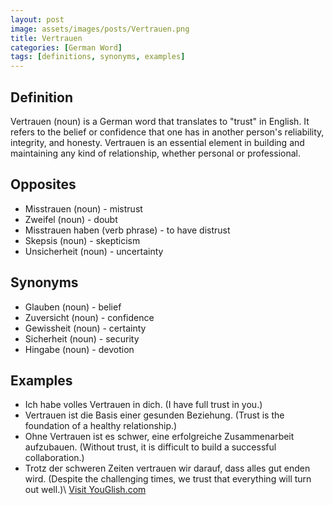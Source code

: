 ```yaml
---
layout: post
image: assets/images/posts/Vertrauen.png
title: Vertrauen
categories: [German Word]
tags: [definitions, synonyms, examples]
---
```


## Definition
Vertrauen (noun) is a German word that translates to "trust" in English. It refers to the belief or confidence that one has in another person's reliability, integrity, and honesty. Vertrauen is an essential element in building and maintaining any kind of relationship, whether personal or professional.

## Opposites
- Misstrauen (noun) - mistrust
- Zweifel (noun) - doubt
- Misstrauen haben (verb phrase) - to have distrust
- Skepsis (noun) - skepticism
- Unsicherheit (noun) - uncertainty

## Synonyms
- Glauben (noun) - belief
- Zuversicht (noun) - confidence
- Gewissheit (noun) - certainty
- Sicherheit (noun) - security
- Hingabe (noun) - devotion

## Examples
- Ich habe volles Vertrauen in dich. (I have full trust in you.)
- Vertrauen ist die Basis einer gesunden Beziehung. (Trust is the foundation of a healthy relationship.)
- Ohne Vertrauen ist es schwer, eine erfolgreiche Zusammenarbeit aufzubauen. (Without trust, it is difficult to build a successful collaboration.)
- Trotz der schweren Zeiten vertrauen wir darauf, dass alles gut enden wird. (Despite the challenging times, we trust that everything will turn out well.)\ <a id="yg-widget-0" class="youglish-widget" data-query="Vertrauen" data-lang="german" data-components="8412" data-auto-start="0" data-bkg-color="theme_light" data-title="How%20to%20pronounce%20Vertrauen%20in%20German"  rel="nofollow" href="https://youglish.com">Visit YouGlish.com</a><script async src="https://youglish.com/public/emb/widget.js" charset="utf-8"></script>